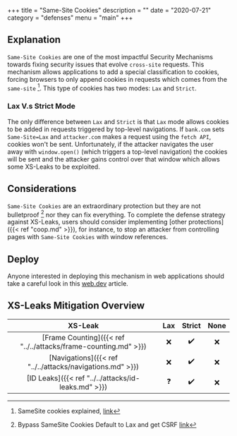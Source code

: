 +++
title = "Same-Site Cookies"
description = ""
date = "2020-07-21"
category = "defenses"
menu = "main"
+++


## Explanation

`Same-Site Cookies` are one of the most impactful Security Mechanisms towards fixing security issues that evolve `cross-site` requests. This mechanism allows applications to add a special classification to cookies, forcing browsers to only append cookies in requests which comes from the `same-site` [^1]. This type of cookies has two modes: `Lax` and `Strict`.

### Lax V.s Strict Mode

The only difference between `Lax` and `Strict` is that `Lax` mode allows cookies to be added in requests triggered by top-level navigations. If `bank.com` sets `Same-Site=Lax` and `attacker.com` makes a request using the `fetch API`, cookies won't be sent. Unfortunately, if the attacker navigates the user away with `window.open()` (which triggers a top-level navigation) the cookies will be sent and the attacker gains control over that window which allows some XS-Leaks to be exploited.


## Considerations

`Same-Site Cookies` are an extraordinary protection but they are not bulletproof [^2] nor they can fix everything. To complete the defense strategy against XS-Leaks, users should consider implementing [other protections]({{< ref "coop.md" >}}), for instance, to stop an attacker from controlling pages with `Same-Site Cookies` with window references.



## Deploy

Anyone interested in deploying this mechanism in web applications should take a careful look in this [web.dev](https://web.dev/samesite-cookie-recipes/) article.

## XS-Leaks Mitigation Overview

|                           XS-Leak                                 |       Lax          |     Strict      | None  |
|:-----------------------------------------------------------------:|:------------------:|:---------------:|:-----:|
| [Frame Counting]({{< ref "../../attacks/frame-counting.md" >}})   |         ❌         |      ✔️         |  ❌   |
| [Navigations]({{< ref "../../attacks/navigations.md" >}})         |         ❌         |      ✔️         |  ❌   |
| [ID Leaks]({{< ref "../../attacks/id-leaks.md" >}})               |         ❓         |      ✔️         |  ❌   |

[^1]: SameSite cookies explained, [link](https://web.dev/samesite-cookies-explained/)
[^2]: Bypass SameSite Cookies Default to Lax and get CSRF [link](https://medium.com/@renwa/bypass-samesite-cookies-default-to-lax-and-get-csrf-343ba09b9f2b)


